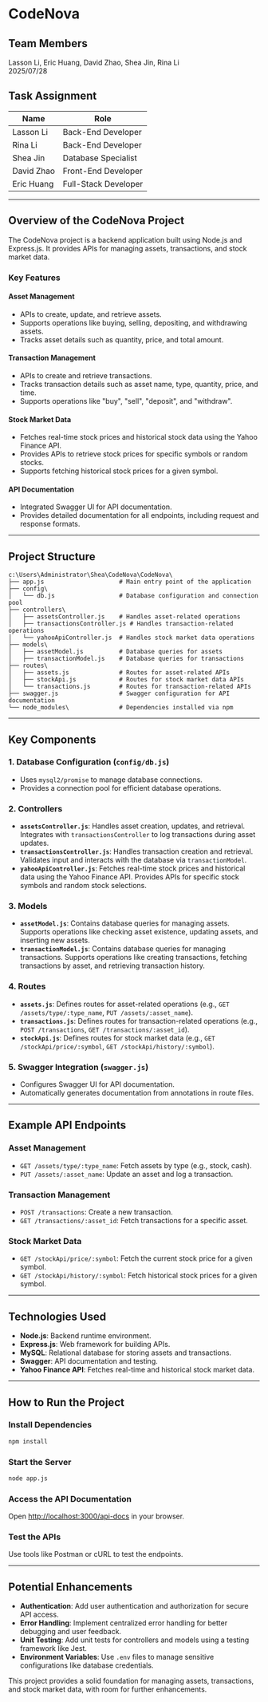 # CodeNova

## Team Members
Lasson Li, Eric Huang, David Zhao, Shea Jin, Rina Li  
2025/07/28

## Task Assignment

| Name        | Role                  |
|-------------|-----------------------|
| Lasson Li   | Back-End Developer    |
| Rina Li     | Back-End Developer    |
| Shea Jin    | Database Specialist   |
| David Zhao  | Front-End Developer   |
| Eric Huang  | Full-Stack Developer  |

---

## Overview of the CodeNova Project

The CodeNova project is a backend application built using Node.js and Express.js. It provides APIs for managing assets, transactions, and stock market data.

### Key Features

#### Asset Management
- APIs to create, update, and retrieve assets.
- Supports operations like buying, selling, depositing, and withdrawing assets.
- Tracks asset details such as quantity, price, and total amount.

#### Transaction Management
- APIs to create and retrieve transactions.
- Tracks transaction details such as asset name, type, quantity, price, and time.
- Supports operations like "buy", "sell", "deposit", and "withdraw".

#### Stock Market Data
- Fetches real-time stock prices and historical stock data using the Yahoo Finance API.
- Provides APIs to retrieve stock prices for specific symbols or random stocks.
- Supports fetching historical stock prices for a given symbol.

#### API Documentation
- Integrated Swagger UI for API documentation.
- Provides detailed documentation for all endpoints, including request and response formats.

---

## Project Structure

```
c:\Users\Administrator\Shea\CodeNova\CodeNova\
├── app.js                     # Main entry point of the application
├── config\
│   └── db.js                  # Database configuration and connection pool
├── controllers\
│   ├── assetsController.js    # Handles asset-related operations
│   ├── transactionsController.js # Handles transaction-related operations
│   └── yahooApiController.js  # Handles stock market data operations
├── models\
│   ├── assetModel.js          # Database queries for assets
│   ├── transactionModel.js    # Database queries for transactions
├── routes\
│   ├── assets.js              # Routes for asset-related APIs
│   ├── stockApi.js            # Routes for stock market data APIs
│   └── transactions.js        # Routes for transaction-related APIs
├── swagger.js                 # Swagger configuration for API documentation
└── node_modules\              # Dependencies installed via npm
```

---

## Key Components

### 1. Database Configuration (`config/db.js`)
- Uses `mysql2/promise` to manage database connections.
- Provides a connection pool for efficient database operations.

### 2. Controllers
- **`assetsController.js`**: Handles asset creation, updates, and retrieval. Integrates with `transactionsController` to log transactions during asset updates.
- **`transactionsController.js`**: Handles transaction creation and retrieval. Validates input and interacts with the database via `transactionModel`.
- **`yahooApiController.js`**: Fetches real-time stock prices and historical data using the Yahoo Finance API. Provides APIs for specific stock symbols and random stock selections.

### 3. Models
- **`assetModel.js`**: Contains database queries for managing assets. Supports operations like checking asset existence, updating assets, and inserting new assets.
- **`transactionModel.js`**: Contains database queries for managing transactions. Supports operations like creating transactions, fetching transactions by asset, and retrieving transaction history.

### 4. Routes
- **`assets.js`**: Defines routes for asset-related operations (e.g., `GET /assets/type/:type_name`, `PUT /assets/:asset_name`).
- **`transactions.js`**: Defines routes for transaction-related operations (e.g., `POST /transactions`, `GET /transactions/:asset_id`).
- **`stockApi.js`**: Defines routes for stock market data (e.g., `GET /stockApi/price/:symbol`, `GET /stockApi/history/:symbol`).

### 5. Swagger Integration (`swagger.js`)
- Configures Swagger UI for API documentation.
- Automatically generates documentation from annotations in route files.

---

## Example API Endpoints

### Asset Management
- `GET /assets/type/:type_name`: Fetch assets by type (e.g., stock, cash).
- `PUT /assets/:asset_name`: Update an asset and log a transaction.

### Transaction Management
- `POST /transactions`: Create a new transaction.
- `GET /transactions/:asset_id`: Fetch transactions for a specific asset.

### Stock Market Data
- `GET /stockApi/price/:symbol`: Fetch the current stock price for a given symbol.
- `GET /stockApi/history/:symbol`: Fetch historical stock prices for a given symbol.

---

## Technologies Used
- **Node.js**: Backend runtime environment.
- **Express.js**: Web framework for building APIs.
- **MySQL**: Relational database for storing assets and transactions.
- **Swagger**: API documentation and testing.
- **Yahoo Finance API**: Fetches real-time and historical stock market data.

---

## How to Run the Project

### Install Dependencies
```bash
npm install
```

### Start the Server
```bash
node app.js
```

### Access the API Documentation
Open [http://localhost:3000/api-docs](http://localhost:3000/api-docs) in your browser.

### Test the APIs
Use tools like Postman or cURL to test the endpoints.

---

## Potential Enhancements
- **Authentication**: Add user authentication and authorization for secure API access.
- **Error Handling**: Implement centralized error handling for better debugging and user feedback.
- **Unit Testing**: Add unit tests for controllers and models using a testing framework like Jest.
- **Environment Variables**: Use `.env` files to manage sensitive configurations like database credentials.

This project provides a solid foundation for managing assets, transactions, and stock market data, with room for further enhancements.